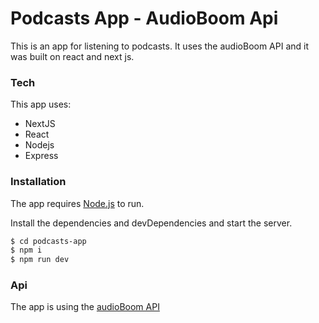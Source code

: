 # Podcasts App - AudioBoom Api
This is an app for listening to podcasts. It uses the audioBoom API and it was built on react and next js.

### Tech

This app uses:

* NextJS 
* React 
* Nodejs 
* Express 


### Installation

The app requires [Node.js](https://nodejs.org/) to run.

Install the dependencies and devDependencies and start the server.

```sh
$ cd podcasts-app
$ npm i
$ npm run dev
```

### Api

The app is using the [audioBoom API](https://github.com/audioBoom/api) 


